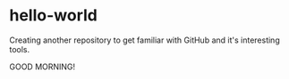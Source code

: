# hello-world
Creating another repository to get familiar with GitHub and it's interesting tools.

GOOD MORNING!

